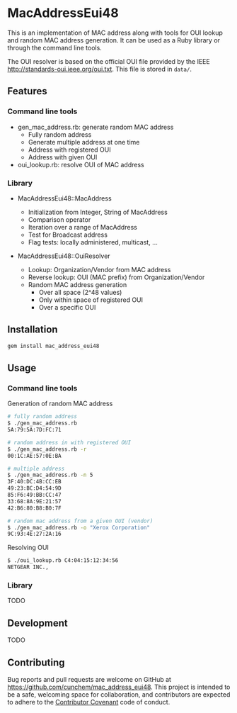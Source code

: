 # MacAddressEui48

This is an implementation of MAC address along with tools for OUI lookup and random MAC address generation. It can be used as a Ruby library or through the command line tools. 

The OUI resolver is based on the official OUI file provided by the IEEE http://standards-oui.ieee.org/oui.txt. This file is stored in `data/`.

## Features
### Command line tools

* gen_mac_address.rb: generate random MAC address
  * Fully random address
  * Generate multiple address at one time
  * Address with registered OUI
  * Address with given OUI
* oui_lookup.rb: resolve OUI of MAC address

### Library 


* MacAddressEui48::MacAddress
  * Initialization from Integer, String of MacAddress
  * Comparison operator
  * Iteration over a range of MacAddress
  * Test for Broadcast address
  * Flag tests: locally administered, multicast, ...

* MacAddressEui48::OuiResolver	
  * Lookup: Organization/Vendor from MAC address
  * Reverse lookup: OUI (MAC prefix) from Organization/Vendor 
  * Random MAC address generation
    * Over all space (2^48 values) 
    * Only within space of registered OUI
    * Over a specific OUI
   
## Installation

```bash
gem install mac_address_eui48
```

## Usage

### Command line tools 

Generation of random MAC address
```bash
# fully random address
$ ./gen_mac_address.rb 
5A:79:5A:7D:FC:71

# random address in with registered OUI
$ ./gen_mac_address.rb -r
00:1C:AE:57:0E:BA

# multiple address
$ ./gen_mac_address.rb -n 5
3F:40:DC:4B:CC:EB
49:23:BC:D4:54:9D
85:F6:49:BB:CC:47
33:68:8A:9E:21:57
42:B6:80:B8:B0:7F

# random mac address from a given OUI (vendor)
$ ./gen_mac_address.rb -o "Xerox Corporation"
9C:93:4E:27:2A:16
```

Resolving OUI 
```bash
$ ./oui_lookup.rb C4:04:15:12:34:56
NETGEAR INC.,
```
 
### Library 

TODO


## Development
TODO

## Contributing

Bug reports and pull requests are welcome on GitHub at https://github.com/cunchem/mac_address_eui48. This project is intended to be a safe, welcoming space for collaboration, and contributors are expected to adhere to the [Contributor Covenant](contributor-covenant.org) code of conduct.

